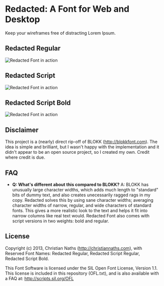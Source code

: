 # Redacted: A Font for Web and Desktop

Keep your wireframes free of distracting Lorem Ipsum.

## Redacted Regular
![Redacted Font in action](https://raw.github.com/christiannaths/Redacted-Font/screenshots/screenshots/redacted-regular-screenshot-01.png "Redacted!")

## Redacted Script
![Redacted Font in action](https://raw.github.com/christiannaths/Redacted-Font/screenshots/screenshots/redacted-script-regular-screenshot-01.png "Redacted!")

## Redacted Script Bold
![Redacted Font in action](https://raw.github.com/christiannaths/Redacted-Font/screenshots/screenshots/redacted-script-bold-screenshot-01.png "Redacted!")

## Disclaimer

This project is a (nearly) direct rip-off of BLOKK (http://blokkfont.com). The idea is simple and brilliant, but I wasn't happy with the implementation and it didn't appear to be an open source project, so I created my own. Credit where credit is due.

## FAQ

- **Q: What's different about this compared to BLOKK?**
A: BLOKK has unusually large character widths, which adds much length to "standard" bits of dummy text, and also creates unecessarily ragged rags in my copy. Redacted solves this by using sane character widths; averaging character widths of narrow, regular, and wide characters of standard fonts. This gives a more realistic look to the text and helps it fit into narrow columns like real text would. Redacted Font also comes with script versions in two weights: bold and regular.


## License

Copyright (c) 2013, Christian Naths (http://christiannaths.com),
with Reserved Font Names: Redacted Regular, Redacted Script Regular, Redacted Script Bold.

This Font Software is licensed under the SIL Open Font License, Version 1.1.
This license is included in this repository (OFL.txt), and is also available with a FAQ at:
http://scripts.sil.org/OFL
